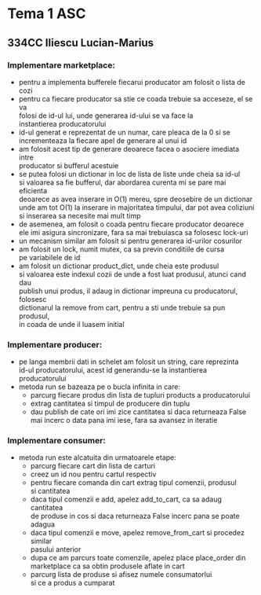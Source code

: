 # Tema 1 ASC
## 334CC Iliescu Lucian-Marius

### Implementare marketplace:  
  - pentru a implementa bufferele fiecarui producator am folosit o lista de cozi  
  - pentru ca fiecare producator sa stie ce coada trebuie sa acceseze, el se va  
  folosi de id-ul lui, unde generarea id-ului se va face la  
  instantierea producatorului  
  - id-ul generat e reprezentat de un numar, care pleaca de la 0 si se  
  incrementeaza la fiecare apel de generare al unui id
  - am folosit acest tip de generare deoarece facea o asociere imediata intre  
  producator si bufferul acestuie
  - se putea folosi un dictionar in loc de lista de liste unde cheia sa id-ul  
  si valoarea sa fie bufferul, dar abordarea curenta mi se pare mai eficienta  
  deoarece as avea inserare in O(1) mereu, spre deosebire de un dictionar  
  unde am tot O(1) la inserare in majoritatea timpului, dar pot avea coliziuni  
  si inserarea sa necesite mai mult timp
  - de asemenea, am folosit o coada pentru fiecare producator deoarece  
  ele imi asigura sincronizare, fara sa mai trebuiasca sa folosesc lock-uri
  - un mecanism similar am folosit si pentru generarea id-urilor cosurilor
  - am folosit un lock, numit mutex, ca sa previn conditiile de cursa  
  pe variabilele de id
  - am folosit un dictionar product_dict, unde cheia este produsul  
  si valoarea este indexul cozii de unde a fost luat produsul, atunci cand dau  
  publish unui produs, il adaug in dictionar impreuna cu producatorul, folosesc  
  dictionarul la remove from cart, pentru a sti unde trebuie sa pun produsul,  
  in coada de unde il luasem initial

### Implementare producer:
  - pe langa membrii dati in schelet am folosit un string, care reprezinta  
    id-ul producatorului, acest id generandu-se la instantierea producatorului   
  - metoda run se bazeaza pe o bucla infinita in care:  
      - parcurg fiecare produs din lista de tupluri products a producatorului  
      - extrag cantitatea si timpul de producere din tuplu  
      - dau publish de cate ori imi zice cantitatea si daca returneaza False  
        mai incerc o data pana imi iese, fara sa avansez in iteratie  

### Implementare consumer:
  - metoda run este alcatuita din urmatoarele etape:  
      - parcurg fiecare cart din lista de carturi  
      - creez un id nou pentru cartul respectiv  
      - pentru fiecare comanda din cart extrag tipul comenzii, produsul  
        si cantitatea  
      - daca tipul comenzii e add, apelez add_to_cart, ca sa adaug cantitatea  
        de produse in cos si daca returneaza False incerc pana se poate adagua  
      - daca tipul comenzii e move, apelez remove_from_cart si procedez similar  
        pasului anterior  
      - dupa ce am parcurs toate comenzile, apelez place place_order din  
        marketplace ca sa obtin produsele aflate in cart  
      - parcurg lista de produse si afisez numele consumatorlui  
        si ce a produs a cumparat  
